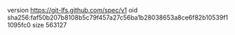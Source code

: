 version https://git-lfs.github.com/spec/v1
oid sha256:faf50b207b8108b5c79f457a27c56ba1b28038653a8ce6f82b10539f11095fc0
size 563127
